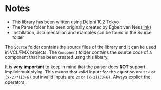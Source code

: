 # Notes

 - This library has been written using Delphi 10.2 Tokyo
 - The Parse folder has been originally created by Egbert van Nes (<a href="http://www.sparcs-center.org/expression-parser">link</a>)
 - Installation, documentation and examples can be found in the Source folder

The `Source` folder contains the source files of the library and it can be used in VCL/FMX projects. The `Component` folder contains the source code of a component that has been created using this library.

It is **very important** to keep in mind that the parser does **NOT** support implicit multiplying. This means that valid inputs for the equation are `2*x` or `(x-2)*(13+6)` but invalid inputs are `2x` or `(x-2)(13+6)`. Always explicit the operators.
